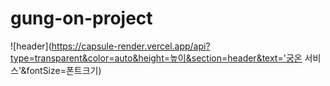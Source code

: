 # gung-on-project
![header](https://capsule-render.vercel.app/api?type=transparent&color=auto&height=높이&section=header&text='궁온 서비스'&fontSize=폰트크기)
